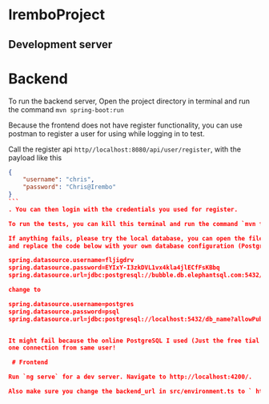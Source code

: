 # IremboProject

## Development server

# Backend

To run the backend server, Open the project directory in terminal
and run the command `mvn spring-boot:run`

Because the frontend does not have register functionality, you can use postman to register a user for using while logging in to test.

Call the register api `http//localhost:8080/api/user/register`, with the payload like this

````json
{
    "username": "chris",
    "password": "Chris@Irembo"
}
```
. You can then login with the credentials you used for register.

To run the tests, you can kill this terminal and run the command `mvn test` still with in the project directory.

If anything fails, please try the local database, you can open the file resouces/application.properties
and replace the code below with your own database configuration (Postgres).

spring.datasource.username=fljigdrv
spring.datasource.password=EYIxY-I3zkDVL1vx4kla4jlECfFsKBbq
spring.datasource.url=jdbc:postgresql://bubble.db.elephantsql.com:5432/fljigdrv?allowPublicKeyRetrieval=true&autoReconnect=true&useSSL=false

change to

spring.datasource.username=postgres
spring.datasource.password=psql
spring.datasource.url=jdbc:postgresql://localhost:5432/db_name?allowPublicKeyRetrieval=true&autoReconnect=true&useSSL=false


It might fail because the online PostgreSQL I used (Just the free tial version) does not allow more than
one connection from same user!

 # Frontend

Run `ng serve` for a dev server. Navigate to http://localhost:4200/.

Also make sure you change the backend_url in src/environment.ts to ` http://localhost:8080 ` (no `/` at the end) If you are running the project with local backend
````
